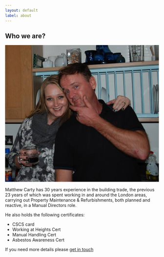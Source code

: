 ```yaml
---
layout: default
label: about
---
```

## Who we are?

<div class='inline-image'><img src='/images/matthew_carty.jpg' title="Matthew Carty" /></div>

Matthew Carty has 30 years experience in the building trade, the previous 23 years of which was spent working in and around the London areas, carrying out Property Maintenance & Refurbishments, both planned and reactive, in a Manual Directors role.

He also holds the following certificates:

- CSCS card
- Working at Heights Cert
- Manual Handling Cert
- Asbestos Awareness Cert

If you need more details please [get in touch](/contact)
